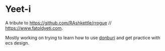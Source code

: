 # Yeet-i

A tribute to https://github.com/RAshkettle/rrogue // https://www.fatoldyeti.com.

Mostly working on trying to learn how to use [donburi](https://pkg.go.dev/github.com/yohamta/donburi) and get practice with ecs design.
